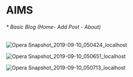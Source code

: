 # AIMS

###### * Basic Blog (Home- Add Post - About)

![Opera Snapshot_2019-09-10_050424_localhost](https://user-images.githubusercontent.com/22461455/64579074-d936cd00-d381-11e9-88e6-f694cc5af836.png)


![Opera Snapshot_2019-09-10_050651_localhost](https://user-images.githubusercontent.com/22461455/64579075-d936cd00-d381-11e9-9802-8d2e879e5a04.png)


![Opera Snapshot_2019-09-10_050713_localhost](https://user-images.githubusercontent.com/22461455/64579076-d9cf6380-d381-11e9-9cee-a89858335c8d.png)
